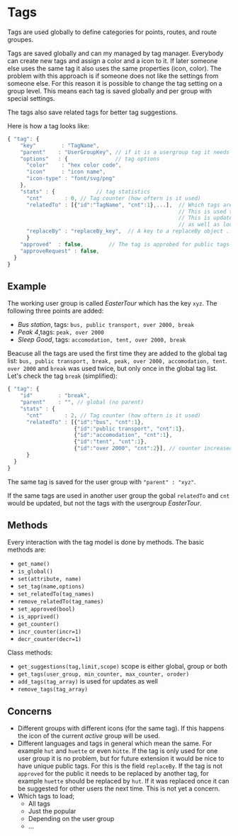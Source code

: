 Tags
======

Tags are used globally to define categories for points, routes, and route groupes.

Tags are saved globally and can my managed by tag manager.
Everybody can create new tags and assign a color and a icon to it. If later someone else uses the same tag it also uses the same properties (icon, color).
The problem with this approach is if someone does not like the settings from someone else.
For this reason it is possible to change the tag setting on a group level.
This means each tag is saved globally and per group with special settings.

The tags also save related tags for better tag suggestions.

Here is how a tag looks like:

```javascript
{ "tag": {
    "key"        : "TagName",
    "parent"    : "UserGroupKey", // if it is a usergroup tag it needs a parent
    "options"   : {               // tag options
      "color"    : "hex color code",
      "icon"     : "icon name",
      "icon-type" : "font/svg/png"
    },
    "stats" : {             // tag statistics
      "cnt"       : 0, // Tag counter (how oftern is it used)
      "relatedTo" : [{"id":"TagName", "cnt":1},...],  // Which tags are related and how often.
                                                      // This is used to give tag suggestions.
                                                      // This is updated on the global level 
                                                      // as well as local (user group level)
      "replaceBy" : "replaceBy_key",  // A key to a replaceBy object ...
      }
    "approved"  : false,        // The tag is approbed for public tags
    "approveRequest" : false,
  }
}
```

Example
----------
The working user group is called *EasterTour* which has the key `xyz`.
The following three points are added:
- *Bus station*, tags: `bus, public transport, over 2000, break`
- *Peak 4*,tags: `peak, over 2000`
- *Sleep Good*, tags: `accomodation, tent, over 2000, break`

Beacuse all the tags are used the first time they are added to the global tag list:
`bus, public transport, break, peak, over 2000, accomodation, tent`. `over 2000` and `break` was used twice, but only once in the global tag list. Let's check the tag `break` (simplified):

```javascript
{ "tag": {
    "id"        : "break",
    "parent"    : "", // global (no parent)
    "stats" : {
      "cnt"       : 2, // Tag counter (how oftern is it used)
      "relatedTo" : [{"id":"bus", "cnt":1},
                     {"id":"public transport", "cnt":1},
                     {"id":"accomodation", "cnt":1},
                     {"id":"tent", "cnt":1},
                     {"id":"over 2000", "cnt":2}], // counter increased
      }
  }
}
```
The same tag is saved for the user group with `"parent" : "xyz"`. 

If the same tags are used in another user group the gobal `relatedTo` and `cnt` would be updated, but not the tags with the usergroup *EasterTour*.

Methods
--------
Every interaction with the tag model is done by methods. The basic methods are:
- `get_name()`
- `is_global()`
- `set(attribute, name)`
- `set_tag(name,options)`
- `set_relatedTo(tag_names)`
- `remove_relatedTo(tag_names)`
- `set_approved(bool)`
- `is_apprived()`
- `get_counter()`
- `incr_counter(incr=1)`
- `decr_counter(decr=1)`

Class methods:
- `get_suggestions(tag,limit,scope)` scope is either global, group or both
- `get_tags(user_group, min_counter, max_counter, oroder)`
- `add_tags(tag_array)` is used for updates as well
- `remove_tags(tag_array)`

Concerns
---------
- Different groups with different icons (for the same tag). If this happens the icon of the current *active* group will be used.
- Different languages and tags in general which mean the same. For example `hut` and `huette` or even `hütte`. If the tag is only used for one user group it is no problem, but for future extension it would be nice to have unique public tags. For this is the field `replaceBy`. If the tag is not  `approved` for the public it needs to be replaced by another tag, for example `huette` should be replaced by `hut`. If it was replaced once it can be suggested for other users the next time. This is not yet a concern.
- Which tags to load;
    - All tags
    - Just the popular
    - Depending on the user group
    - ...
